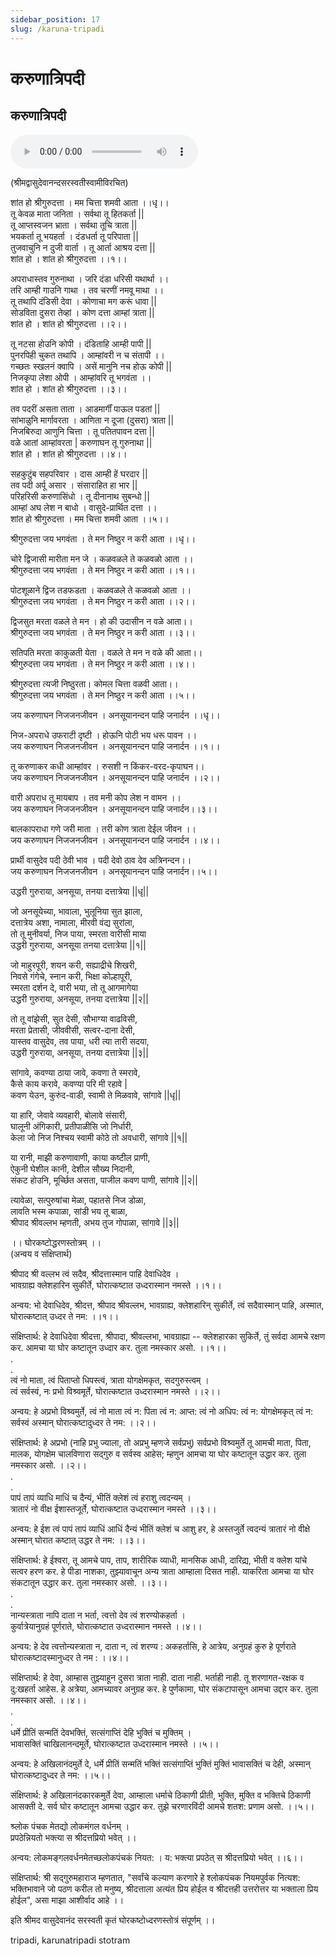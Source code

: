 ```yaml
---
sidebar_position: 17
slug: /karuna-tripadi
---
```

# करुणात्रिपदी
## करुणात्रिपदी

 <audio controls="controls" src="/audio/stotras/tripadi.mp3">
    Your browser does not support the HTML5 Audio element.
</audio> 


(श्रीमद्वासुदेवानन्‍दसरस्वतीस्वामीविरचित)

शांत हो श्रीगुरुदत्ता । मम चित्ता शमवी आता ।।धृ।।<br />
तू केवळ माता जनिता । सर्वथा तू हितकर्ता ||<br />
तू आप्तस्वजन भ्राता । सर्वथा तूचि त्राता ||<br />
भयकर्ता तू भयहर्ता । दंडधर्ता तू परिपाता ||<br />
तुजवाचुनि न दुजी वार्ता । तू आर्ता आश्रय दत्ता ||<br />
शांत हो । शांत हो श्रीगुरुदत्ता ।।१।।<br />

अपराधास्तव गुरुनाथा । जरि दंडा धरिसी यथार्था ।।<br />
तरि आम्ही गाउनि गाथा । तव चरणीं नमवू माथा ।।<br />
तू तथापि दंडिसी देवा । कोणाचा मग करूं धावा ||<br />
सोडविता दुसरा तेव्हां । कोण दत्ता आम्हां त्राता ||<br />
शांत हो । शांत हो श्रीगुरुदत्ता ।।२।।<br />

तू नटसा होउनि कोपी । दंडिताहि आम्ही पापी ||<br />
पुनरपिही चुकत तथापि । आम्हांवरी न च संतापी ।।<br />
गच्छतः स्खलनं क्वापि । असें मानुनि नच होऊ कोपी ||<br />
निजकृपा लेशा ओपी । आम्हांवरि तू भगवंता ।।<br />
शांत हो । शांत हो श्रीगुरुदत्ता ।।३।।<br />

तव पदरीं असता ताता । आडमार्गीं पाऊल पडतां ||<br />
सांभाळुनि मार्गावरता । आणिता न दूजा (दुसरा) त्राता ||<br />
निजबिरुदा आणुनि चित्ता । तू पतितपावन दत्ता ||<br />
वळे आतां आम्हांवरता | करुणाघन तू गुरुनाथा ||<br />
शांत हो । शांत हो श्रीगुरुदत्ता ।।४।।<br />

सहकुटुंब सहपरिवार । दास आम्ही हें घरदार ||<br />
तव पदी अर्पू असार । संसाराहित हा भार ||<br />
परिहरिसी करुणासिंधो । तू दीनानाथ सुबन्‍धो ||<br />
आम्हां अघ लेश न बाधो । वासुदे-प्रार्थित दत्ता ।।<br />
शांत हो श्रीगुरुदत्ता । मम चित्ता शमवी आता ।।५।।<br />


श्रीगुरुदत्ता जय भगवंता । ते मन निष्ठुर न करी आता ।।धृ।।<br />

चोरे द्विजासी मारीता मन जे । कळवळले ते कळवळो आता ।।<br />
श्रीगुरुदत्ता जय भगवंता । ते मन निष्ठुर न करी आता ।।१।।<br />

पोटशूळाने द्विज तडफडता । कळवळले ते कळवळो आता ।।<br />
श्रीगुरुदत्ता जय भगवंता । ते मन निष्ठुर न करी आता ।।२।।<br />

द्विजसुत मरता वळले ते मन । हो की उदासीन न वळे आता।।<br />
श्रीगुरुदत्ता जय भगवंता । ते मन निष्ठुर न करी आता ।।३।।<br />

सतिपति मरता काकुळती येता । वळले ते मन न वळे की आता।।<br />
श्रीगुरुदत्ता जय भगवंता । ते मन निष्ठुर न करी आता ।।४।।<br />

श्रीगुरुदत्ता त्यजी निष्ठुरता। कोमल चित्ता वळवी आता।।<br />
श्रीगुरुदत्ता जय भगवंता । ते मन निष्ठुर न करी आता ।।५।।<br />

जय करुणाघन निजजनजीवन । अनसूयानन्‍दन पाहि जनार्दन ।।धृ।।<br />

निज-अपराधे उफराटी दृष्टी । होऊनि पोटी भय धरू पावन ।।<br />
जय करुणाघन निजजनजीवन । अनसूयानन्‍दन पाहि जनार्दन ।।१।।<br />

तू करुणाकर कधी आम्हांवर । रुसशी न किंकर-वरद-कृपाघन।।<br />
जय करुणाघन निजजनजीवन । अनसूयानन्‍दन पाहि जनार्दन ।।२।।<br />

वारी अपराध तू मायबाप । तव मनी कोप लेश न वामन ।।<br />
जय करुणाघन निजजनजीवन । अनसूयानन्‍दन पाहि जनार्दन।।३।।<br />

बालकापराधा गणे जरी माता । तरी कोण त्राता देईल जीवन ।।<br />
जय करुणाघन निजजनजीवन । अनसूयानन्‍दन पाहि जनार्दन ।।४।।<br />

प्रार्थी वासुदेव पदी ठेवी भाव । पदी देवो ठाव देव अत्रिनन्‍दन।।<br />
जय करुणाघन निजजनजीवन । अनसूयानन्‍दन पाहि जनार्दन।।५।।<br />





उद्धरी गुरुराया, अनसूया, तनया दत्तात्रेया ||धृ||

जो अनसूयेच्या, भावाला, भुलूनिया सुत झाला,<br />
दत्तात्रेय अशा, नामाला, मीरवी वंद्य सुरांला,<br />
तो तू मुनीवर्या, निज पाया, स्मरता वारीसी माया<br />
उद्धरी गुरुराया, अनसूया तनया दत्तात्रेया ||१||

जो माहुरपूरी, शयन करी, सह्याद्रीचे शिखरी,<br />
निवसे गंगेचे, स्नान करी, भिक्षा कोल्हापूरी,<br />
स्मरता दर्शन दे, वारी भया, तो तू आगमागेया<br />
उद्धरी गुरुराया, अनसूया, तनया दत्तात्रेया ||२||

तो तू वांझेसी, सुत देसी, सौभाग्या वाढविसी,<br />
मरता प्रेतासी, जीववीसी, सत्वर-दाना देसी,<br />
यास्तव वासुदेव, तव पाया, धरी त्या तारी सदया,<br />
उद्धरी गुरुराया, अनसूया, तनया दत्तात्रेया ||३||





सांगावे, कवण्या ठाया जावे, कवणा ते स्मरावे,<br />
कैसे काय करावे, कवण्या परि मी रहावे |<br />
कवण येउन, कुरुंद-वाडी, स्वामी ते मिळवावे, सांगावे ||धृ||<br />

या हारि, जेवावे व्यवहारी, बोलावे संसारी, <br />
घालूनी अंगिकारी, प्रतीपाळीसि जो निर्धारी,<br />
केला जो निज निश्चय स्वामी कोठे तो अवधारी, सांगावे ||१||<br />

या रानी, माझी करुणावाणी, काया कष्टील प्राणी,<br />
ऐकुनी घेशील कानी, देशील सौख्य निदानी,<br />
संकट होउनि, मूर्च्छित असता, पाजील कवण पाणी, सांगावे ||२||<br />

त्यावेळा, सत्पुरुषांचा मेळा, पहातसे निज डोळा,<br />
लावति भस्म कपाळा, सांडी भय तू बाळा,<br />
श्रीपाद श्रीवल्लभ म्हणती, अभय तुज गोपाळा, सांगावे ||३||<br />



।। घोरकष्टोद्धरणस्तोत्रम् ।।<br />
(अन्वय व संक्षिप्तार्थ)

श्रीपाद श्री वल्लभ त्वं सदैव, श्रीदत्तास्मान पाहि देवाधिदेव ।<br />
भावग्राह्य क्लेशहारिन सुकीर्ते, घोरात्कष्टात उध्दरास्मान नमस्ते ।।१।।

अन्वय: भो देवाधिदेव, श्रीदत्त, श्रीपाद श्रीवल्लभ, भावग्राह्य, क्लेशहारिन् सुकीर्ते, त्वं सदैवास्मान् पाहि, अस्मात, घोरात्कष्टात् उध्दर ते नम: ।।१।।

संक्षिप्तार्थ: हे देवाधिदेवा श्रीदत्ता, श्रीपादा, श्रीवल्लभा, भावग्राह्या -- क्लेशहारका सुकिर्ते, तुं सर्वदा आमचे रक्षण कर. आमचा या घोर कष्टातून उध्दार कर. तुला नमस्कार असो. ।।१।।<br />
.<br />
.<br />
त्वं नो माता, त्वं पिताप्तो धिपस्त्वं, त्राता योगक्षेमकृत, सदगुरुस्त्वम् ।<br />
त्वं सर्वस्वं, नः प्रभो विश्र्वमूर्ते, घोरात्कष्टात उध्दरास्मान नमस्ते ।।२।।

अन्वय: हे अप्रभो विश्र्वमुर्ते, त्वं नो माता त्वं न: पिता त्वं न: आप्त: त्वं नो अधिप: त्वं न: योगक्षेमकृत् त्वं न: सर्वस्वं अस्मान् घोरात्कष्टादुध्दर ते नम: ।।२।।

संक्षिप्तार्थ: हे अप्रभो (नाहि प्रभु ज्याला, तो अप्रभु म्हणजे सर्वप्रभु) सर्वप्रभो विश्र्वमुर्ते तू आमची माता, पिता, मालक, योगक्षेम चालविणारा सद्गुरु व सर्वस्व आहेस; म्हणुन आमचा या घोर कष्टातून उद्धार कर. तुला नमस्कार असो. ।।२।।<br />
.<br />
.<br />
पापं तापं व्याधि माधिं च दैन्यं, भीतिं क्लेशं त्वं हराशु त्वदन्यम् ।<br />
त्रातारं नो वीक्ष ईशास्तजूर्ते, घोरात्कष्टात उध्दरास्मान नमस्ते ।।३।।

अन्वय: हे ईश त्वं पापं तापं व्याधिं आधिं दैन्यं भीतिं क्लेशं च आशु हर, हे अस्तजुर्ते त्वदन्यं त्रातारं नो वीक्षे अस्मान् घोरात कष्टात् उद्धर ते नम: ।।३।।

संक्षिप्तार्थ: हे ईश्वरा, तू आमचे पाप, ताप, शारीरिक व्याधी, मानसिक आधी, दारिद्य्र, भीती व क्लेश यांचे सत्वर हरण कर. हे पीडा नाशका, तुझ्यावाचून अन्य त्राता आम्हाला दिसत नाही. याकरिता आमचा या घोर संकटातून उद्धार कर. तुला नमस्कार असो. ।।३।।<br />
.<br />
.<br />
नान्यस्त्राता नापि दाता न भर्ता, त्वत्तो देव त्वं शरण्योकहर्ता ।<br />
कुर्वात्रेयानुग्रहं पूर्णराते, घोरात्कष्टात उध्दरास्मान नमस्ते ।।४।।

अन्वय: हे देव त्वत्तोन्यस्त्राता न, दाता न, त्वं शरण्य : अकहर्तासि, हे आत्रेय, अनुग्रहं कुरु हे पूर्णराते घोरात्कष्टादस्मानुध्दर ते नम : ।।४।।

संक्षिप्तार्थ: हे देवा, आम्हास तुझ्याहून दुसरा त्राता नाही. दाता नाही. भर्ताही नाही. तू शरणागत-रक्षक व दु:खहर्ता आहेस. हे अत्रेया, आमच्यावर अनुग्रह कर. हे पुर्णकामा, घोर संकटापासून आमचा उद्दार कर. तुला नमस्कार असो. ।।४।।<br />
.<br />
.<br />
धर्मे प्रीतिं सन्मतिं देवभक्तिं, सत्संगाप्तिं देहि भुक्तिं च मुक्तिम् ।<br />
भावासक्तिं चाखिलानन्दमूर्ते, घोरात्कष्टात उध्दरास्मान नमस्ते ।।५।।

अन्वय: हे अखिलानंदमुर्ते दे, धर्मे प्रीतिं सन्मतिं भक्तिं सत्संगाप्तिं भुक्तिं मुक्तिं भावासक्तिं च देही, अस्मान् घोरात्कष्टादुध्दर ते नम: ।।५।।

संक्षिप्तार्थ: हे अखिलानंदकारकमुर्ते देवा, आम्हाला धर्माचे ठिकाणी प्रीती, भुक्ति, मुक्ति व भक्तिचे ठिकाणी आसक्ती दे. सर्व घोर कष्टातून आमचा उद्धार कर. तुझे चरणारविंदी आमचे शतश: प्रणाम असो. ।।५।।

श्र्लोक पंचक मेतद्यो लोकमंगल वर्धनम् ।<br />
प्रपठेन्नियतो भक्त्या स श्रीदत्तप्रियो भवेत् ।।

अन्वय: लोकमङ्गलवर्धनमेतच्छलोकपंचकं नियत: । य: भक्त्या प्रपठेत् स श्रीदत्तप्रियो भवेत् ।।६।।

संक्षिप्तार्थ: श्री सद्गुरुमहाराज म्हणतात, "सर्वांचे कल्याण करणारे हे श्लोकपंचक नियमपुर्वक नित्यश: भक्तिभावाने जो पठण करील तो मनुष्य, श्रीदत्ताला अत्यंत प्रिय होईल व श्रीदत्तही उत्तरोत्तर या भक्ताला प्रिय होईल", असा माझा आशीर्वाद आहे ।।

इति श्रीमद वासुदेवानंद सरस्वती कृतं घोरकष्टोध्दरणस्तोत्रं संपूर्णम् ।।

<span class='index-text'> tripadi, karunatripadi stotram </span>